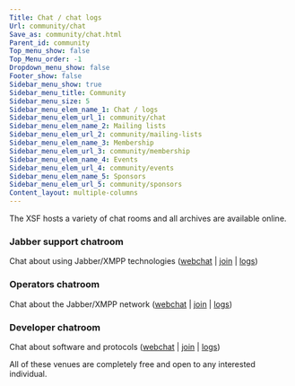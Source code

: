 ```yaml
---
Title: Chat / chat logs
Url: community/chat
Save_as: community/chat.html
Parent_id: community
Top_menu_show: false
Top_Menu_order: -1
Dropdown_menu_show: false
Footer_show: false
Sidebar_menu_show: true
Sidebar_menu_title: Community
Sidebar_menu_size: 5
Sidebar_menu_elem_name_1: Chat / logs
Sidebar_menu_elem_url_1: community/chat
Sidebar_menu_elem_name_2: Mailing lists
Sidebar_menu_elem_url_2: community/mailing-lists
Sidebar_menu_elem_name_3: Membership
Sidebar_menu_elem_url_3: community/membership
Sidebar_menu_elem_name_4: Events
Sidebar_menu_elem_url_4: community/events
Sidebar_menu_elem_name_5: Sponsors
Sidebar_menu_elem_url_5: community/sponsors
Content_layout: multiple-columns
---
```


The XSF hosts a variety of chat rooms and all archives are available online.

### Jabber support chatroom
Chat about using Jabber/XMPP technologies ([webchat](http://speeqe.com/room/jabber@conference.jabber.org/) | [join](xmpp:jabber@conference.jabber.org?join) | [logs](http://logs.jabber.org/jabber@conference.jabber.org/))

### Operators chatroom
Chat about the Jabber/XMPP network ([webchat](http://speeqe.com/room/operators@conference.jabber.org/) | [join](xmpp:operators@conference.jabber.org?join) | [logs](http://logs.jabber.org/operators@conference.jabber.org/))

### Developer chatroom
Chat about software and protocols ([webchat](http://speeqe.com/room/jdev@conference.jabber.org/) | [join](xmpp:jdev@conference.jabber.org?join) | [logs](http://logs.jabber.org/jdev@conference.jabber.org/))

All of these venues are completely free and open to any interested individual.